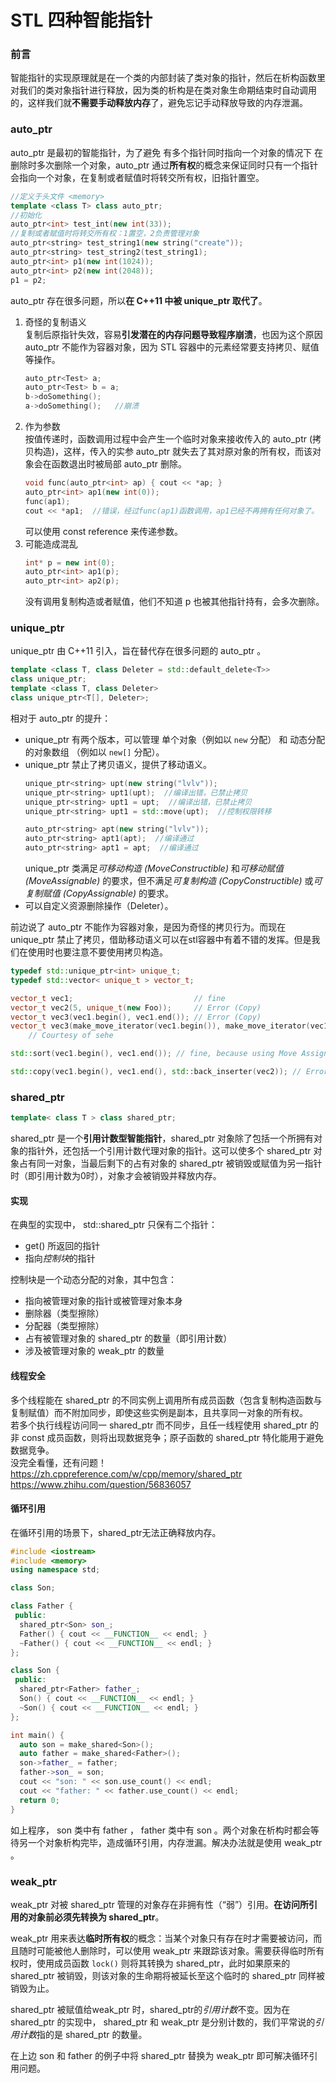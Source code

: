 # STL 四种智能指针
### 前言
智能指针的实现原理就是在一个类的内部封装了类对象的指针，然后在析构函数里对我们的类对象指针进行释放，因为类的析构是在类对象生命期结束时自动调用的，这样我们就**不需要手动释放内存**了，避免忘记手动释放导致的内存泄漏。
### auto_ptr
auto_ptr 是最初的智能指针，为了避免 有多个指针同时指向一个对象的情况下 在删除时多次删除一个对象，auto_ptr 通过**所有权**的概念来保证同时只有一个指针会指向一个对象，在复制或者赋值时将转交所有权，旧指针置空。
```cpp
//定义于头文件 <memory>
template <class T> class auto_ptr; 
//初始化
auto_ptr<int> test_int(new int(33));
//复制或者赋值时将转交所有权：1置空，2负责管理对象
auto_ptr<string> test_string1(new string("create"));
auto_ptr<string> test_string2(test_string1);
auto_ptr<int> p1(new int(1024));
auto_ptr<int> p2(new int(2048));
p1 = p2;
```
auto_ptr 存在很多问题，所以**在 C++11 中被 unique_ptr 取代了**。
1. 奇怪的复制语义  
   复制后原指针失效，容易**引发潜在的内存问题导致程序崩溃**，也因为这个原因 auto_ptr 不能作为容器对象，因为 STL 容器中的元素经常要支持拷贝、赋值等操作。
    ```cpp
    auto_ptr<Test> a;
    auto_ptr<Test> b = a;
    b->doSomething();
    a->doSomething();   //崩溃    
    ```
2. 作为参数  
   按值传递时，函数调用过程中会产生一个临时对象来接收传入的 auto_ptr (拷贝构造)，这样，传入的实参 auto_ptr 就失去了其对原对象的所有权，而该对象会在函数退出时被局部 auto_ptr 删除。
    ```cpp
    void func(auto_ptr<int> ap) { cout << *ap; }
    auto_ptr<int> ap1(new int(0));
    func(ap1);
    cout << *ap1;  //错误，经过func(ap1)函数调用，ap1已经不再拥有任何对象了。
    ```
    可以使用 const reference 来传递参数。  
3. 可能造成混乱
    ```cpp
    int* p = new int(0);
    auto_ptr<int> ap1(p);
    auto_ptr<int> ap2(p);
    ```
    没有调用复制构造或者赋值，他们不知道 p 也被其他指针持有，会多次删除。
### unique_ptr
unique_ptr 由 C++11 引入，旨在替代存在很多问题的 auto_ptr 。
```cpp
template <class T, class Deleter = std::default_delete<T>>
class unique_ptr;
template <class T, class Deleter>
class unique_ptr<T[], Deleter>;
```
相对于 auto_ptr 的提升：
* unique_ptr 有两个版本，可以管理 单个对象（例如以 `new` 分配） 和 动态分配的对象数组 （例如以 `new[]` 分配）。
* unique_ptr 禁止了拷贝语义，提供了移动语义。
  ```cpp
  unique_ptr<string> upt(new string("lvlv"));
  unique_ptr<string> upt1(upt);  //编译出错，已禁止拷贝
  unique_ptr<string> upt1 = upt;  //编译出错，已禁止拷贝
  unique_ptr<string> upt1 = std::move(upt);  //控制权限转移

  auto_ptr<string> apt(new string("lvlv"));
  auto_ptr<string> apt1(apt);  //编译通过
  auto_ptr<string> apt1 = apt;  //编译通过
  ```
  unique_ptr 类满足*可移动构造 (MoveConstructible)* 和*可移动赋值 (MoveAssignable)* 的要求，但不满足*可复制构造 (CopyConstructible)* 或*可复制赋值 (CopyAssignable)* 的要求。
* 可以自定义资源删除操作（Deleter）。

前边说了 auto_ptr 不能作为容器对象，是因为奇怪的拷贝行为。而现在 unique_ptr 禁止了拷贝，借助移动语义可以在stl容器中有着不错的发挥。但是我们在使用时也要注意不要使用拷贝构造。
```cpp
typedef std::unique_ptr<int> unique_t;
typedef std::vector< unique_t > vector_t;

vector_t vec1;                           // fine
vector_t vec2(5, unique_t(new Foo));     // Error (Copy)
vector_t vec3(vec1.begin(), vec1.end()); // Error (Copy)
vector_t vec3(make_move_iterator(vec1.begin()), make_move_iterator(vec1.end()));
    // Courtesy of sehe

std::sort(vec1.begin(), vec1.end()); // fine, because using Move Assignment Operator

std::copy(vec1.begin(), vec1.end(), std::back_inserter(vec2)); // Error (copy)
```
### shared_ptr
```cpp
template< class T > class shared_ptr;
```
shared_ptr 是一个**引用计数型智能指针**，shared_ptr 对象除了包括一个所拥有对象的指针外，还包括一个引用计数代理对象的指针。这可以使多个 shared_ptr 对象占有同一对象，当最后剩下的占有对象的 shared_ptr 被销毁或赋值为另一指针时（即引用计数为0时），对象才会被销毁并释放内存。
#### 实现
在典型的实现中， std::shared_ptr 只保有二个指针：
* get() 所返回的指针
* 指向*控制块*的指针

控制块是一个动态分配的对象，其中包含：
* 指向被管理对象的指针或被管理对象本身
* 删除器（类型擦除）
* 分配器（类型擦除）
* 占有被管理对象的 shared_ptr 的数量（即引用计数）
* 涉及被管理对象的 weak_ptr 的数量
#### 线程安全
多个线程能在 shared_ptr 的不同实例上调用所有成员函数（包含复制构造函数与复制赋值）而不附加同步，即使这些实例是副本，且共享同一对象的所有权。  
若多个执行线程访问同一 shared_ptr 而不同步，且任一线程使用 shared_ptr 的非 const 成员函数，则将出现数据竞争；原子函数的 shared_ptr 特化能用于避免数据竞争。  
没完全看懂，还有问题！  
https://zh.cppreference.com/w/cpp/memory/shared_ptr  
https://www.zhihu.com/question/56836057
#### 循环引用
在循环引用的场景下，shared_ptr无法正确释放内存。
```cpp
#include <iostream>
#include <memory>
using namespace std;

class Son;

class Father {
 public:
  shared_ptr<Son> son_;
  Father() { cout << __FUNCTION__ << endl; }
  ~Father() { cout << __FUNCTION__ << endl; }
};

class Son {
 public:
  shared_ptr<Father> father_;
  Son() { cout << __FUNCTION__ << endl; }
  ~Son() { cout << __FUNCTION__ << endl; }
};

int main() {
  auto son = make_shared<Son>();
  auto father = make_shared<Father>();
  son->father_ = father;
  father->son_ = son;
  cout << "son: " << son.use_count() << endl;
  cout << "father: " << father.use_count() << endl;
  return 0;
}
```
如上程序， son 类中有 father ， father 类中有 son 。两个对象在析构时都会等待另一个对象析构完毕，造成循环引用，内存泄漏。解决办法就是使用 weak_ptr 。
### weak_ptr
weak_ptr 对被 shared_ptr 管理的对象存在非拥有性（“弱”）引用。**在访问所引用的对象前必须先转换为 shared_ptr**。

weak_ptr 用来表达**临时所有权**的概念：当某个对象只有存在时才需要被访问，而且随时可能被他人删除时，可以使用 weak_ptr 来跟踪该对象。需要获得临时所有权时，使用成员函数 `lock()` 则将其转换为 shared_ptr，此时如果原来的 shared_ptr 被销毁，则该对象的生命期将被延长至这个临时的 shared_ptr 同样被销毁为止。

shared_ptr 被赋值给weak_ptr 时，shared_ptr的*引用计数*不变。因为在 shared_ptr 的实现中， shared_ptr 和 weak_ptr 是分别计数的，我们平常说的*引用计数*指的是 shared_ptr 的数量。

在上边 son 和 father 的例子中将 shared_ptr 替换为 weak_ptr 即可解决循环引用问题。